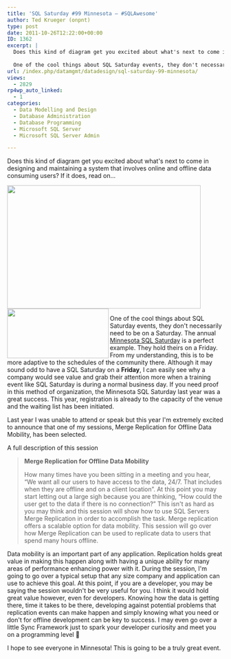 ```yaml
---
title: 'SQL Saturday #99 Minnesota – #SQLAwesome'
author: Ted Krueger (onpnt)
type: post
date: 2011-10-26T12:22:00+00:00
ID: 1362
excerpt: |
  Does this kind of diagram get you excited about what's next to come in designing and maintaining a system that involves online and offline data consuming users?  If it is, read on...
  
  One of the cool things about SQL Saturday events, they don't necessar&hellip;
url: /index.php/datamgmt/datadesign/sql-saturday-99-minnesota/
views:
  - 2829
rp4wp_auto_linked:
  - 1
categories:
  - Data Modelling and Design
  - Database Administration
  - Database Programming
  - Microsoft SQL Server
  - Microsoft SQL Server Admin

---
```

Does this kind of diagram get you excited about what's next to come in designing and maintaining a system that involves online and offline data consuming users? If it does, read on...

<div class="image_block">
  <a href="/wp-content/uploads/blogs/DataMgmt/repl_diag.GIF?mtime=1319638751"><img alt="" src="/wp-content/uploads/blogs/DataMgmt/repl_diag.GIF?mtime=1319638751" width="450" height="286" /></a>
</div>

<div class="image_block">
  <a href="/wp-content/uploads/blogs/DataMgmt/-62.png?mtime=1319638751"><img alt="" src="/wp-content/uploads/blogs/DataMgmt/-62.png?mtime=1319638751" width="236" height="115" align="left" /></a>
</div>

One of the cool things about SQL Saturday events, they don't necessarily need to be on a Saturday. The annual [Minnesota SQL Saturday][1] is a perfect example. They hold theirs on a Friday. From my understanding, this is to be more adaptive to the schedules of the community there. Although it may sound odd to have a SQL Saturday on a **Friday**, I can easily see why a company would see value and grab their attention more when a training event like SQL Saturday is during a normal business day. If you need proof in this method of organization, the Minnesota SQL Saturday last year was a great success. This year, registration is already to the capacity of the venue and the waiting list has been initiated.

Last year I was unable to attend or speak but this year I'm extremely excited to announce that one of my sessions, Merge Replication for Offline Data Mobility, has been selected. 

A full description of this session

> **Merge Replication for Offline Data Mobility**
> 
> How many times have you been sitting in a meeting and you hear, “We want all our users to have access to the data, 24/7. That includes when they are offline and on a client location”. At this point you may start letting out a large sigh because you are thinking, “How could the user get to the data if there is no connection?” This isn't as hard as you may think and this session will show how to use SQL Servers Merge Replication in order to accomplish the task. Merge replication offers a scalable option for data mobility. This session will go over how Merge Replication can be used to replicate data to users that spend many hours offline.

Data mobility is an important part of any application. Replication holds great value in making this happen along with having a unique ability for many areas of performance enhancing power with it. During the session, I'm going to go over a typical setup that any size company and application can use to achieve this goal. At this point, if you are a developer, you may be saying the session wouldn't be very useful for you. I think it would hold great value however, even for developers. Knowing how the data is getting there, time it takes to be there, developing against potential problems that replication events can make happen and simply knowing what you need or don't for offline development can be key to success. I may even go over a little Sync Framework just to spark your developer curiosity and meet you on a programming level 🙂

I hope to see everyone in Minnesota! This is going to be a truly great event.

 [1]: http://www.sqlsaturday.com/99/eventhome.aspx